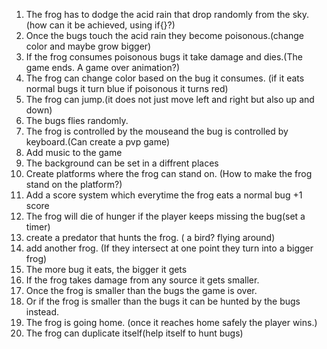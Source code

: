 1. The frog has to dodge the acid rain that drop randomly from the sky.(how can it be achieved, using if{}?)
2. Once the bugs touch the acid rain they become poisonous.(change color and maybe grow bigger)
3. If the frog consumes poisonous bugs it take damage and dies.(The game ends. A game over animation?)
4. The frog can change color based on the bug it consumes. (if it eats normal bugs it turn blue if poisonous it turns red)
5. The frog can jump.(it does not just move left and right but also up and down)
6. The bugs flies randomly.
7. The frog is controlled by the mouseand the bug is controlled by keyboard.(Can create a pvp game)
8. Add music to the game
9. The background can be set in a diffrent places
10. Create platforms where the frog can stand on. (How to make the frog stand on the platform?)
11. Add a score system which everytime the frog eats a normal bug +1 score
12. The frog will die of hunger if the player keeps missing the bug(set a timer)
13. create a predator that hunts the frog. ( a bird? flying around)
14. add another frog. (If they intersect at one point they turn into a bigger frog)
15. The more bug it eats, the bigger it gets
16. If the frog takes damage from any source it gets smaller.
17. Once the frog is smaller than the bugs the game is over.
18. Or if the frog is smaller than the bugs it can be hunted by the bugs instead.
19. The frog is going home. (once it reaches home safely the player wins.)
20. The frog can duplicate itself(help itself to hunt bugs)

